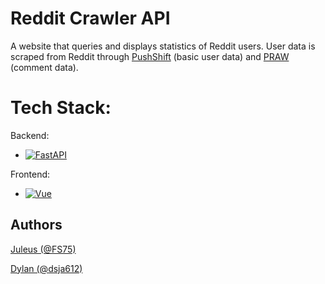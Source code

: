 # Reddit Crawler API

A website that queries and displays statistics of Reddit users. User data is scraped from Reddit through [PushShift](https://pushshift.io/) (basic user data) and [PRAW](https://praw.readthedocs.io/en/stable/index.html) (comment data).

# Tech Stack:
Backend:
* [![FastAPI][FastAPI]][Fast-url]

Frontend: 
* [![Vue][Vue.js]][Vue-url]

## Authors
[Juleus (@FS75)](https://github.com/FS75)

[Dylan (@dsja612)](https://github.com/dsja612)

[Vue.js]: https://img.shields.io/badge/Vue.js-35495E?style=for-the-badge&logo=vuedotjs&logoColor=4FC08D
[Vue-url]: https://vuejs.org/
[FastAPI]: https://img.shields.io/badge/FastAPI-005571?style=for-the-badge&logo=fastapi
[Fast-url]: https://fastapi.tiangolo.com/

